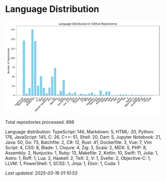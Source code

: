 # Language Distribution

![Language Distribution Chart](language_distribution_bar_chart.png)

Total repositories processed: 896

Language distribution:
TypeScript: 146, Markdown: 5, HTML: 20, Python: 176, JavaScript: 145, C: 26, C++: 51, Shell: 20, Dart: 5, Jupyter Notebook: 21, Java: 50, Go: 73, Batchfile: 2, C#: 12, Rust: 41, Dockerfile: 3, Vue: 7, Vim Script: 4, CSS: 8, Blade: 1, Clojure: 4, Zig: 3, Scala: 2, MDX: 5, PHP: 8, Assembly: 2, Nunjucks: 1, Ruby: 13, Makefile: 2, Kotlin: 10, Swift: 11, Julia: 1, Astro: 1, Roff: 1, Lua: 2, Haskell: 2, TeX: 2, V: 1, Svelte: 2, Objective-C: 1, LLVM: 1, PowerShell: 1, SCSS: 1, Jinja: 1, Elixir: 1, Cuda: 1


_Last updated: 2025-03-16 01:10:53_
